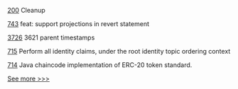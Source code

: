 
[200](https://github.com/hyperledger-labs/hyperledger-labs.github.io/pull/200) Cleanup

[743](https://github.com/hyperledger-labs/solang/pull/743) feat: support projections in revert statement

[3726](https://github.com/hyperledger/besu/pull/3726) 3621 parent timestamps

[715](https://github.com/hyperledger/firefly/pull/715) Perform all identity claims, under the root identity topic ordering context

[714](https://github.com/hyperledger/fabric-samples/pull/714) Java chaincode implementation of ERC-20 token standard.


[See more >>>](https://start-here.hyperledger.org/pull-requests)
